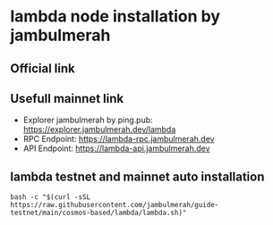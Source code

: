 # lambda node installation by jambulmerah
## Official link

## Usefull mainnet link
* Explorer jambulmerah by ping.pub: https://explorer.jambulmerah.dev/lambda
* RPC Endpoint: https://lambda-rpc.jambulmerah.dev
* API Endpoint: https://lambda-api.jambulmerah.dev

## lambda testnet and mainnet auto installation
```
bash -c "$(curl -sSL https://raw.githubusercontent.com/jambulmerah/guide-testnet/main/cosmos-based/lambda/lambda.sh)"
```

